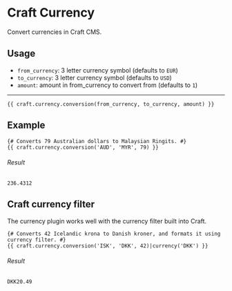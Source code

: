 # Craft Currency

Convert currencies in Craft CMS.

## Usage

* `from_currency`: 3 letter currency symbol (defaults to `EUR`)
* `to_currency`: 3 letter currency symbol (defaults to `USD`)
* `amount`: amount in from_currency to convert from (defaults to `1`)

***

	{{ craft.currency.conversion(from_currency, to_currency, amount) }}

## Example

	{# Converts 79 Australian dollars to Malaysian Ringits. #}
	{{ craft.currency.conversion('AUD', 'MYR', 79) }}

###### Result

	236.4312

## Craft currency filter

The currency plugin works well with the currency filter built into Craft.

	{# Converts 42 Icelandic krona to Danish kroner, and formats it using currency filter. #}
	{{ craft.currency.conversion('ISK', 'DKK', 42)|currency('DKK') }}

###### Result

	DKK20.49